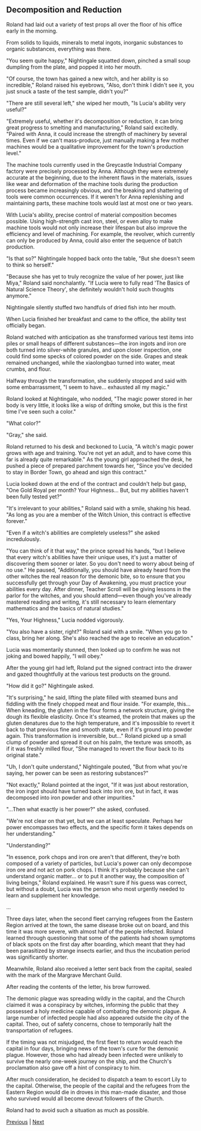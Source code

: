 ## Decomposition and Reduction
Roland had laid out a variety of test props all over the floor of his office early in the morning.

From solids to liquids, minerals to metal ingots, inorganic substances to organic substances, everything was there.

"You seem quite happy," Nightingale squatted down, pinched a small soup dumpling from the plate, and popped it into her mouth.

"Of course, the town has gained a new witch, and her ability is so incredible," Roland raised his eyebrows, "Also, don't think I didn't see it, you just snuck a taste of the test sample, didn't you?"

"There are still several left," she wiped her mouth, "Is Lucia's ability very useful?"

"Extremely useful, whether it's decomposition or reduction, it can bring great progress to smelting and manufacturing," Roland said excitedly. "Paired with Anna, it could increase the strength of machinery by several times. Even if we can't mass-produce, just manually making a few mother machines would be a qualitative improvement for the town's production level."

The machine tools currently used in the Greycastle Industrial Company factory were precisely processed by Anna. Although they were extremely accurate at the beginning, due to the inherent flaws in the materials, issues like wear and deformation of the machine tools during the production process became increasingly obvious, and the breaking and shattering of tools were common occurrences. If it weren't for Anna replenishing and maintaining parts, these machine tools would last at most one or two years.

With Lucia's ability, precise control of material composition becomes possible. Using high-strength cast iron, steel, or even alloy to make machine tools would not only increase their lifespan but also improve the efficiency and level of machining. For example, the revolver, which currently can only be produced by Anna, could also enter the sequence of batch production.

"Is that so?" Nightingale hopped back onto the table, "But she doesn't seem to think so herself."



"Because she has yet to truly recognize the value of her power, just like Miya," Roland said nonchalantly. "If Lucia were to fully read 'The Basics of Natural Science Theory', she definitely wouldn't hold such thoughts anymore."



Nightingale silently stuffed two handfuls of dried fish into her mouth.



When Lucia finished her breakfast and came to the office, the ability test officially began.



Roland watched with anticipation as she transformed various test items into piles or small heaps of different substances—the iron ingots and iron ore both turned into silver-white granules, and upon closer inspection, one could find some specks of colored powder on the side. Grapes and steak remained unchanged, while the xiaolongbao turned into water, meat crumbs, and flour.



Halfway through the transformation, she suddenly stopped and said with some embarrassment, "I seem to have... exhausted all my magic."



Roland looked at Nightingale, who nodded, "The magic power stored in her body is very little, it looks like a wisp of drifting smoke, but this is the first time I've seen such a color."



"What color?"



"Gray," she said.



Roland returned to his desk and beckoned to Lucia, "A witch's magic power grows with age and training. You're not yet an adult, and to have come this far is already quite remarkable." As the young girl approached the desk, he pushed a piece of prepared parchment towards her, "Since you've decided to stay in Border Town, go ahead and sign this contract."



Lucia looked down at the end of the contract and couldn't help but gasp, "One Gold Royal per month? Your Highness... But, but my abilities haven't been fully tested yet?"



"It's irrelevant to your abilities," Roland said with a smile, shaking his head. "As long as you are a member of the Witch Union, this contract is effective forever."



"Even if a witch's abilities are completely useless?" she asked incredulously.



"You can think of it that way," the prince spread his hands, "but I believe that every witch's abilities have their unique uses, it's just a matter of discovering them sooner or later. So you don't need to worry about being of no use." He paused, "Additionally, you should have already heard from the other witches the real reason for the demonic bite, so to ensure that you successfully get through your Day of Awakening, you must practice your abilities every day. After dinner, Teacher Scroll will be giving lessons in the parlor for the witches, and you should attend—even though you've already mastered reading and writing, it's still necessary to learn elementary mathematics and the basics of natural studies."



"Yes, Your Highness," Lucia nodded vigorously.



"You also have a sister, right?" Roland said with a smile. "When you go to class, bring her along. She's also reached the age to receive an education."



Lucia was momentarily stunned, then looked up to confirm he was not joking and bowed happily, "I will obey."



After the young girl had left, Roland put the signed contract into the drawer and gazed thoughtfully at the various test products on the ground.



"How did it go?" Nightingale asked.



"It's surprising," he said, lifting the plate filled with steamed buns and fiddling with the finely chopped meat and flour inside. "For example, this... When kneading, the gluten in the flour forms a network structure, giving the dough its flexible elasticity. Once it's steamed, the protein that makes up the gluten denatures due to the high temperature, and it's impossible to revert it back to that previous fine and smooth state, even if it's ground into powder again. This transformation is irreversible, but..." Roland picked up a small clump of powder and spread it out on his palm, the texture was smooth, as if it was freshly milled flour, "She managed to revert the flour back to its original state."



"Uh, I don't quite understand," Nightingale pouted, "But from what you're saying, her power can be seen as restoring substances?"



"Not exactly," Roland pointed at the ingot, "If it was just about restoration, the iron ingot should have turned back into iron ore, but in fact, it was decomposed into iron powder and other impurities."



"...Then what exactly is her power?" she asked, confused.



"We're not clear on that yet, but we can at least speculate. Perhaps her power encompasses two effects, and the specific form it takes depends on her understanding."



"Understanding?"



"In essence, pork chops and iron ore aren't that different, they're both composed of a variety of particles, but Lucia's power can only decompose iron ore and not act on pork chops. I think it's probably because she can't understand organic matter... or to put it another way, the composition of living beings," Roland explained. He wasn't sure if his guess was correct, but without a doubt, Lucia was the person who most urgently needed to learn and supplement her knowledge.



...



Three days later, when the second fleet carrying refugees from the Eastern Region arrived at the town, the same disease broke out on board, and this time it was more severe, with almost half of the people infected. Roland learned through questioning that some of the patients had shown symptoms of black spots on the first day after boarding, which meant that they had been parasitized by strange insects earlier, and thus the incubation period was significantly shorter.



Meanwhile, Roland also received a letter sent back from the capital, sealed with the mark of the Margrave Merchant Guild.



After reading the contents of the letter, his brow furrowed.



The demonic plague was spreading wildly in the capital, and the Church claimed it was a conspiracy by witches, informing the public that they possessed a holy medicine capable of combating the demonic plague. A large number of infected people had also appeared outside the city of the capital. Theo, out of safety concerns, chose to temporarily halt the transportation of refugees.



If the timing was not misjudged, the first fleet to return would reach the capital in four days, bringing news of the town's cure for the demonic plague. However, those who had already been infected were unlikely to survive the nearly one-week journey on the ship, and the Church's proclamation also gave off a hint of conspiracy to him.



After much consideration, he decided to dispatch a team to escort Lily to the capital. Otherwise, the people of the capital and the refugees from the Eastern Region would die in droves in this man-made disaster, and those who survived would all become devout followers of the Church.



Roland had to avoid such a situation as much as possible.





[Previous](CH0219.md) | [Next](CH0221.md)

